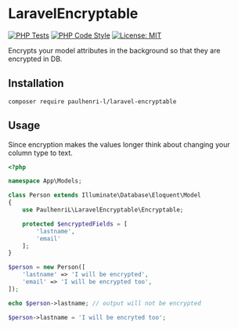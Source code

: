 # LaravelEncryptable

[![PHP Tests](https://github.com/paulhenri-l/laravel-encryptable/actions/workflows/php-tests.yml/badge.svg)](https://github.com/paulhenri-l/laravel-encryptable/actions/workflows/php-tests.yml)
[![PHP Code Style](https://github.com/paulhenri-l/laravel-encryptable/actions/workflows/php-code-style.yml/badge.svg)](https://github.com/paulhenri-l/laravel-encryptable/actions/workflows/php-code-style.yml)
[![License: MIT](https://img.shields.io/badge/License-MIT-blue.svg)](LICENSE)

Encrypts your model attributes in the background so that they are encrypted in DB.

## Installation

```
composer require paulhenri-l/laravel-encryptable
```

## Usage

Since encryption makes the values longer think about changing your column type 
to text.

```php
<?php

namespace App\Models;

class Person extends Illuminate\Database\Eloquent\Model
{
    use PaulhenriL\LaravelEncryptable\Encryptable;

    protected $encryptedFields = [
        'lastname',
        'email'
    ];
}

$person = new Person([
    'lastname' => 'I will be encrypted',
    'email' => 'I will be encrypted too',
]);

echo $person->lastname; // output will not be encrypted

$person->lastname = 'I will be encryted too';
```
